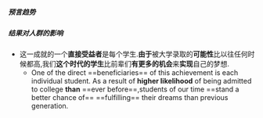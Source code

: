 ##### 预言趋势
##### 结果对人群的影响
- 这一成就的一个**直接受益者**是每个学生.**由于**被大学录取的**可能性**比以往任何时候都高,我们**这个时代的学生**比前辈们**有更多的机会**来**实现**自己的梦想.
	- One of the direct ==beneficiaries== of this achievement is each individual student. As a result of **higher likelihood** of being admitted to college **than** ==ever before==,students of our time ==stand a better chance of== ==fulfilling== their dreams than previous generation.

